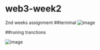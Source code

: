 # web3-week2
2nd weeks assignment
##terminal
![image](https://github.com/ktLearner/web3-week2/assets/122672121/04a01674-55e7-43fa-9fa9-9ab538aac29d)



##runing tranctions

![image](https://github.com/ktLearner/web3-week2/assets/122672121/9fbac43a-b4c2-4428-bd97-14cb82e868a3)
